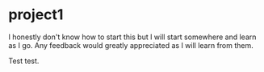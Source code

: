# project1
I honestly don't know how to start this but I will start somewhere and learn as I go. Any feedback would greatly appreciated as I will learn from them.

Test test.
